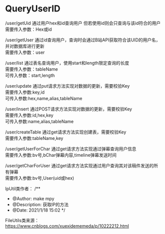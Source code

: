 # QueryUserID

/user/getUid 通过用户hex和id查询用户 但若使用id则会只查询与该id符合的用户  
需要传入参数：Hex或id  

/user/getUser 通过id查询用户，查询时会通过B站API获取符合该UID的用户名，并对数据库进行更新  
需要传入参数：user  

/user/list   通过表名查询用户，使用start和length限定查询的长度  
需要传入参数：tableName  
可传入参数：start,length  

/user/update 通过put请求方法实现对数据的更新，需要校验Key  
需要传入参数:key,id  
可传入参数:hex,name,alias,tableName  

/user/insert 通过POST请求方法实现对数据的更新，需要校验Key  
需要传入参数:id,hex,key  
可传入参数:name,alias,tableName  

/user/createTable 通过get请求方法实现创建表，需要校验Key  
需要传入参数:tableName,key  

/user/getUserForChar 通过get请求方法实现通过弹幕查询用户信息  
需要传入参数:bv号,bChar弹幕内容,timeline弹幕发送时间  

/user/getCharForUser 通过get请求方法实现通过用户查询其对该稿件发送的所有弹幕  
需要传入参数:bv号,User(uid或hex)  

IpUtil类作者：
/**
 * @Author: make mpy
 * @Description: 获取IP的方法
 * @Date: 2021/1/18 15:02
 */
 
 FileUtils类来源：
 https://www.cnblogs.com/xuexidememeda/p/10222212.html
